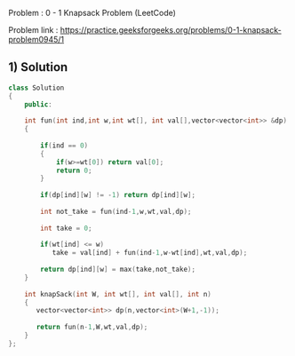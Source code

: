 Problem :  0 - 1 Knapsack Problem (LeetCode)

Problem link : https://practice.geeksforgeeks.org/problems/0-1-knapsack-problem0945/1

## 1) Solution

```C++
class Solution
{
    public:
    
    int fun(int ind,int w,int wt[], int val[],vector<vector<int>> &dp)
    {
        
        if(ind == 0)
        {
            if(w>=wt[0]) return val[0];
            return 0;
        }
        
        if(dp[ind][w] != -1) return dp[ind][w];
        
        int not_take = fun(ind-1,w,wt,val,dp);
        
        int take = 0;
        
        if(wt[ind] <= w)
           take = val[ind] + fun(ind-1,w-wt[ind],wt,val,dp);
           
        return dp[ind][w] = max(take,not_take);
    }
    
    int knapSack(int W, int wt[], int val[], int n) 
    { 
       vector<vector<int>> dp(n,vector<int>(W+1,-1));
       
       return fun(n-1,W,wt,val,dp);
    }
};
```
